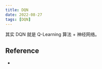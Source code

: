 ```yaml
---
title: DQN
date: 2022-08-27
tags: [DQN]
---
```


其实 DQN 就是 Q-Learning 算法 + 神经网络。

## Reference

- []()